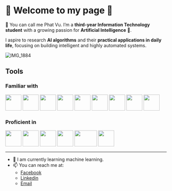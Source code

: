# 👋 Welcome to my page 🥰
🐣 You can call me Phat Vu. I’m a **third-year Information Technology student** with a growing passion for **Artificial Intelligence** 🤖.

I aspire to research **AI algorithms** and their **practical applications in daily life**, focusing on building intelligent and highly automated systems.

<!-- ![image](https://github.com/Pyetz/Pyetz/assets/146900526/18e128f4-7b42-470d-8976-5a92a3e66bf9) -->
<!-- ![IMG_1886](https://github.com/user-attachments/assets/24d5bb19-6cc9-4a6b-aba4-e9a200840e6d) -->
![IMG_1884](https://github.com/user-attachments/assets/ffe42be7-f40c-4520-a7fd-f68aa3d71861)

## Tools

### Familiar with
<p float="left">
  <img src="https://github.com/Pyetz/Pyetz/assets/146900526/f739496e-5b9e-4093-b0f7-88b474d2af90" width="50" />
  <img src="https://github.com/Pyetz/Pyetz/assets/146900526/9820dae0-515f-464c-962e-664524bf8224" width="50" />
  <img src="https://github.com/Pyetz/Pyetz/assets/146900526/18c20032-582f-4ef7-b43f-7e0568d2cc61" width="50" /> 
  <img src="https://github.com/user-attachments/assets/f1b77597-e61b-444c-9018-12fbf2b050f0" width="50" height="50" /> 
  <img src="https://github.com/user-attachments/assets/2b0c1794-2515-4959-be9e-b5910daadb3e" width="50"  height="50" /> 
  <img src="https://github.com/user-attachments/assets/7cbc47de-b93e-4917-8f08-977238908a3d" width="50" /> 
  <img src="https://github.com/user-attachments/assets/35633005-55bc-40ca-999f-91ec9705f19d" width="50" /> 


  <img src="https://github.com/user-attachments/assets/0156a744-7cc2-4741-b976-2e9901221abd" width="50" /> 
  <img src="https://github.com/Pyetz/Pyetz/assets/146900526/dd4bb250-2af7-408b-8662-d5f2258a000a" width="50" />
</p>

### Proficient in
<p float="left">

  <img src="https://github.com/Pyetz/Pyetz/assets/146900526/cd8047e1-1735-46bc-bf73-e7b6aaae5ed0" width="50" />
  <img src="https://github.com/user-attachments/assets/e6b1cf4d-e677-447e-a456-405afccdd9a7" width="50" />
  <img src="https://github.com/user-attachments/assets/35282b2f-88b6-419b-b640-bb3ec1610054" width="50" />
  <img src="https://github.com/user-attachments/assets/01f80123-9da5-48a7-8100-082782b14dbd" width="50" />


  <img src="https://github.com/user-attachments/assets/84460309-ef19-433c-aa8b-ee0bdfa41091" width="70" height="50" />
  <img src="https://github.com/user-attachments/assets/1292bb2f-64b9-42a3-8b22-f6bf41fc3b9d" width="50" />

  
</p>

---

- 🌱 I am currently learning machine learning.
- 📫 You can reach me at:
  - [Facebook](https://www.facebook.com/hoangphat.vu.50/)
  - [Linkedin](https://www.linkedin.com/in/hoang-phat-vu-6998402b4/)
  - [Email](mailto:phatvucoder@gmail.com)

<!--
**Pyetz/Pyetz** is a ✨ _special_ ✨ repository because its `README.md` (this file) appears on your GitHub profile.

Here are some ideas to get you started:

- 🔭 I’m currently working on ...
- 🌱 I’m currently learning ...
- 👯 I’m looking to collaborate on ...
- 🤔 I’m looking for help with ...
- 💬 Ask me about ...
- 📫 How to reach me: ...
- 😄 Pronouns: ...
- ⚡ Fun fact: ...
-->
